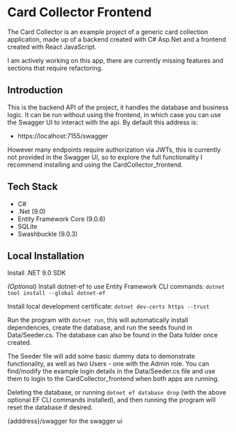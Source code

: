 # Card Collector Frontend

The Card Collector is an example project of a generic card collection application, made up of a backend created with C# Asp.Net and a frontend created with React JavaScript.

I am actively working on this app, there are currently missing features and sections that require refactoring. 

## Introduction

This is the backend API of the project, it handles the database and business logic. It can be run without using the frontend, in which case you can use the Swagger UI to interact with the api. By default this address is: 
* https://localhost:7155/swagger

However many endpoints require authorization via JWTs, this is currently not provided in the Swagger UI, so to explore the full functionality I recommend installing and using the CardCollector_frontend.

## Tech Stack

* C#
* .Net (9.0)
* Entity Framework Core (9.0.6)
* SQLite
* Swashbuckle (9.0.3)

## Local Installation

Install .NET 9.0 SDK

*(Optional)* Install dotnet-ef to use Entity Framework CLI commands: `dotnet tool install --global dotnet-ef`

Install local development certificate: `dotnet dev-certs https --trust`

Run the program with `dotnet run`, this will automatically install dependencies, create the database, and run the seeds found in Data/Seeder.cs. The database can also be found in the Data folder once created. 

The Seeder file will add some basic dummy data to demonstrate functionality, as well as two Users - one with the Admin role. You can find/modify the example login details in the Data/Seeder.cs file and use them to login to the CardCollector_frontend when both apps are running. 

Deleting the database, or running `dotnet ef database drop` (with the above optional EF CLI commands installed), and then running the program will reset the database if desired. 

{adddress}/swagger for the swagger ui